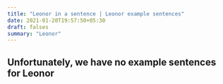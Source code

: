 ```yaml
---
title: "Leonor in a sentence | Leonor example sentences"
date: 2021-01-20T19:57:50+05:30
draft: falses
summary: "Leonor"
---
```

## Unfortunately, we have no example sentences for Leonor                 
